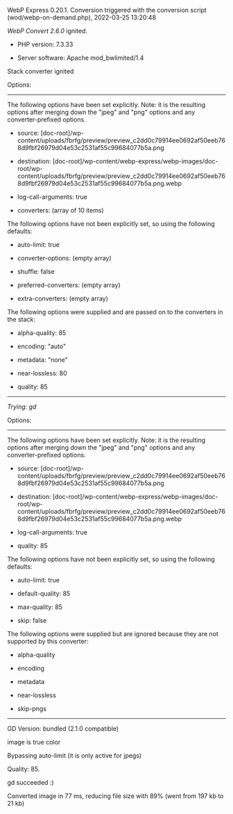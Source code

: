 WebP Express 0.20.1. Conversion triggered with the conversion script (wod/webp-on-demand.php), 2022-03-25 13:20:48

*WebP Convert 2.6.0*  ignited.
- PHP version: 7.3.33
- Server software: Apache mod_bwlimited/1.4

Stack converter ignited

Options:
------------
The following options have been set explicitly. Note: it is the resulting options after merging down the "jpeg" and "png" options and any converter-prefixed options.
- source: [doc-root]/wp-content/uploads/fbrfg/preview/preview_c2dd0c79914ee0692af50eeb768d9fbf26979d04e53c2531af55c99684077b5a.png
- destination: [doc-root]/wp-content/webp-express/webp-images/doc-root/wp-content/uploads/fbrfg/preview/preview_c2dd0c79914ee0692af50eeb768d9fbf26979d04e53c2531af55c99684077b5a.png.webp
- log-call-arguments: true
- converters: (array of 10 items)

The following options have not been explicitly set, so using the following defaults:
- auto-limit: true
- converter-options: (empty array)
- shuffle: false
- preferred-converters: (empty array)
- extra-converters: (empty array)

The following options were supplied and are passed on to the converters in the stack:
- alpha-quality: 85
- encoding: "auto"
- metadata: "none"
- near-lossless: 80
- quality: 85
------------


*Trying: gd* 

Options:
------------
The following options have been set explicitly. Note: it is the resulting options after merging down the "jpeg" and "png" options and any converter-prefixed options.
- source: [doc-root]/wp-content/uploads/fbrfg/preview/preview_c2dd0c79914ee0692af50eeb768d9fbf26979d04e53c2531af55c99684077b5a.png
- destination: [doc-root]/wp-content/webp-express/webp-images/doc-root/wp-content/uploads/fbrfg/preview/preview_c2dd0c79914ee0692af50eeb768d9fbf26979d04e53c2531af55c99684077b5a.png.webp
- log-call-arguments: true
- quality: 85

The following options have not been explicitly set, so using the following defaults:
- auto-limit: true
- default-quality: 85
- max-quality: 85
- skip: false

The following options were supplied but are ignored because they are not supported by this converter:
- alpha-quality
- encoding
- metadata
- near-lossless
- skip-pngs
------------

GD Version: bundled (2.1.0 compatible)
image is true color
Bypassing auto-limit (it is only active for jpegs)
Quality: 85. 
gd succeeded :)

Converted image in 77 ms, reducing file size with 89% (went from 197 kb to 21 kb)

